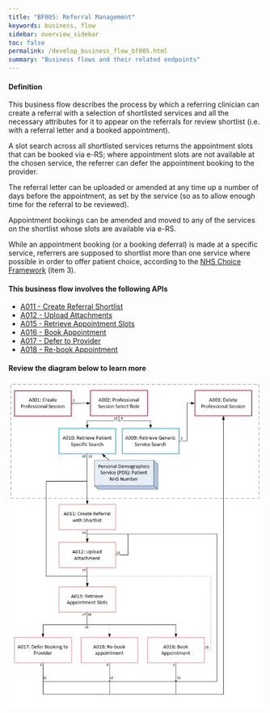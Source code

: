 ```yaml
---
title: "BF005: Referral Management"
keywords: business, flow
sidebar: overview_sidebar
toc: false
permalink: /develop_business_flow_bf005.html
summary: "Business flows and their related endpoints"
---
```


#### Definition

This business flow describes the process by which a referring clinician can create a referral with a selection of shortlisted services and all the necessary attributes for it to appear on the referrals for review shortlist (i.e. with a referral letter and a booked appointment).

A slot search across all shortlisted services returns the appointment slots that can be booked via e-RS; where appointment slots are not available at the chosen service, the referrer can defer the appointment booking to the provider.

The referral letter can be uploaded or amended at any time up a number of days before the appointment, as set by the service (so as to allow enough time for the referral to be reviewed).

Appointment bookings can be amended and moved to any of the services on the shortlist whose slots are available via e-RS.

While an appointment booking (or a booking deferral) is made at a specific service, referrers are supposed to shortlist more than one service where possible in order to offer patient choice, according to the [NHS Choice Framework](https://www.gov.uk/government/publications/the-nhs-choice-framework/the-nhs-choice-framework-what-choices-are-available-to-me-in-the-nhs) (item 3).

#### This business flow involves the following APIs

* [A011 - Create Referral Shortlist](explore_endpoint_a011.html)
* [A012 - Upload Attachments](explore_endpoint_a012.html)
* [A015 - Retrieve Appointment Slots](explore_endpoint_a015.html)
* [A016 - Book Appointment](explore_endpoint_a016.html)
* [A017 - Defer to Provider](explore_endpoint_a017.html)
* [A018 - Re-book Appointment](explore_endpoint_a018.html)

#### Review the diagram below to learn more

![BF005: Referral Management](images/develop/BF005-ReferralManagement.png)
